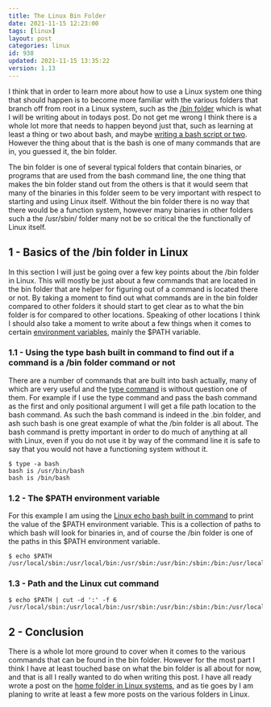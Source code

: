 ```yaml
---
title: The Linux Bin Folder
date: 2021-11-15 12:23:00
tags: [linux]
layout: post
categories: linux
id: 938
updated: 2021-11-15 13:35:22
version: 1.13
---
```


I think that in order to learn more about how to use a Linux system one thing that should happen is to become more familiar with the various folders that branch off from root in a Linux system, such as the [\/bin folder](https://ostoday.org/linux/what-is-bin-in-linux.html) which is what I will be writing about in todays post. Do not get me wrong I think there is a whole lot more that needs to happen beyond just that, such as learning at least a thing or two about bash, and maybe [writing a bash script or two](/2020/11/27/linux-bash-script/). However the thing about that is the bash is one of many commands that are in, you guessed it, the bin folder. 

The bin folder is one of several typical folders that contain binaries, or programs that are used from the bash command line, the one thing that makes the bin folder stand out from the others is that it would seem that many of the binaries in this folder seem to be very important with respect to starting and using Linux itself. Without the bin folder there is no way that there would be a function system, however many binaries in other folders such a the \/usr\/sbin\/ folder many not be so critical the the functionally of Linux itself.

<!-- more -->

## 1 - Basics of the \/bin folder in Linux

In this section I will just be going over a few key points about the \/bin folder in Linux. This will mostly be just about a few commands that are located in the bin folder that are helper for figuring out of a command is located there or not. By taking a moment to find out what commands are in the bin folder compared to other folders it should start to get clear as to what the bin folder is for compared to other locations. Speaking of other locations I think I should also take a moment to write about a few things when it comes to certain [environment variables](/2020/10/29/linux-environment-variables/), mainly the \$PATH variable.

### 1.1 - Using the type bash built in command to find out if a command is a \/bin folder command or not

There are a number of commands that are built into bash actually, many of which are very useful and the [type command](/2021/02/11/linux-type/) is without question one of them. For example if I use the type command and pass the bash command as the first and only positional argument I will get a file path location to the bash command. As such the bash command is indeed in the \.bin folder, and ash such bash is one great example of what the \/bin folder is all about. The bash command is pretty important in order to do much of anything at all with Linux, even if you do not use it by way of the command line it is safe to say that you would not have a functioning system without it.

```
$ type -a bash
bash is /usr/bin/bash
bash is /bin/bash
```

### 1.2 - The \$PATH environment variable

For this example I am using the [Linux echo bash built in command](/2019/08/15/linux-echo/) to print the value of the \$PATH environment variable. This is a collection of paths to which bash will look for binaries in, and of course the \/bin folder is one of the paths in this \$PATH environment variable.

```
$ echo $PATH
/usr/local/sbin:/usr/local/bin:/usr/sbin:/usr/bin:/sbin:/bin:/usr/local/games:/usr/games
```

### 1.3 - Path and the Linux cut command

```
$ echo $PATH | cut -d ':' -f 6
/usr/local/sbin:/usr/local/bin:/usr/sbin:/usr/bin:/sbin:/bin:/usr/local/games:/usr/games
```

## 2 - Conclusion

There is a whole lot more ground to cover when it comes to the various commands that can be found in the bin folder. However for the most part I think I have at least touched base on what the bin folder is all about for now, and that is all I really wanted to do when writing this post. I have all ready wrote a post on the [home folder in Linux systems](/2021/11/12/linux-folders-home/), and as tie goes by I am planing to write at least a few more posts on the various folders in Linux.